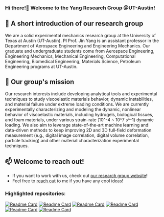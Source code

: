 ### Hi there!👋 Welcome to the Yang Research Group @UT-Austin!

## 👯 A short introduction of our research group
We are a solid experimental mechanics research group at the University of Texas at Austin (UT-Austin). PI Prof. Jin Yang is an assistant professor in the Department of Aerospace Engineering and Engineering Mechanics. Our graduate and undergraduate students come from Aerospace Engineering, Engineering Mechanics, Mechanical Engineering, Computational Engineering, Biomedical Engineering, Materials Science, Petroleum Engineering programs at UT-Austin. 
  
## 🔭 Our group's mission
Our research interests include developing analytical tools and experimental techniques to study viscoelastic materials behavior, dynamic instabilities, and material failure under extreme loading conditions. We are currently experimentally characterizing and modeling the dynamic, nonlinear behavior of viscoelastic materials, including hydrogels, biological tissues, and foam materials, under various strain-rate (10^-4 ~ 10^7 s^-1) dynamic loading. We also aim to leverage state-of-the-art machine learning and data-driven methods to keep improving 2D and 3D full-field deformation measurement (e.g., digital image correlation, digital volume correlation, particle tracking) and other material characterization experimental techniques.

## 📫 Welcome to reach out!
- If you want to work with us, check out [our research group website](https://sites.utexas.edu/yang/)!  
- Feel free to [reach out](mailto:jin.yang@austin.utexas.edu) to me if you have any cool ideas!

  
<!--

**Here are some ideas to get you started:**al 

🙋‍♀️ A short introduction - what is your organization all about?
🌈 Contribution guidelines - how can the community get involved?
👩‍💻 Useful resources - where can the community find your docs? Is there anything else the community should know?
🍿 Fun facts - what does your team eat for breakfast?
🧙 Remember, you can do mighty things with the power of [Markdown](https://docs.github.com/github/writing-on-github/getting-started-with-writing-and-formatting-on-github/basic-writing-and-formatting-syntax)
-->


### Highlighted repositories:

[![Readme Card](https://github-readme-stats.vercel.app/api/pin/?username=jyang526843&repo=2D_ALDIC&layout=compact&theme=vision-friendly-dark)](https://github.com/jyang526843/2D_ALDIC)
[![Readme Card](https://github-readme-stats.vercel.app/api/pin/?username=jyang526843&repo=2D_FE_Global_DIC&layout=compact&theme=vision-friendly-dark)](https://github.com/jyang526843/2D_FE_Global_DIC)
[![Readme Card](https://github-readme-stats.vercel.app/api/pin/?username=FranckLab&repo=ALDVC&layout=compact&theme=vision-friendly-dark)](https://github.com/FranckLab/ALDVC)
[![Readme Card](https://github-readme-stats.vercel.app/api/pin/?username=jyang526843&repo=SerialTrack&layout=compact&theme=vision-friendly-dark)](https://github.com/jyang526843/SerialTrack)
[![Readme Card](https://github-readme-stats.vercel.app/api/pin/?username=InertialMicrocavitationRheometry&repo=IMR_simple&layout=compact&theme=vision-friendly-dark)](https://github.com/InertialMicrocavitationRheometry/IMR_simple)
[![Readme Card](https://github-readme-stats.vercel.app/api/pin/?username=jyang526843&repo=STAQ-DIC&layout=compact&theme=vision-friendly-dark)](https://github.com/jyang526843/STAQ-DIC)
